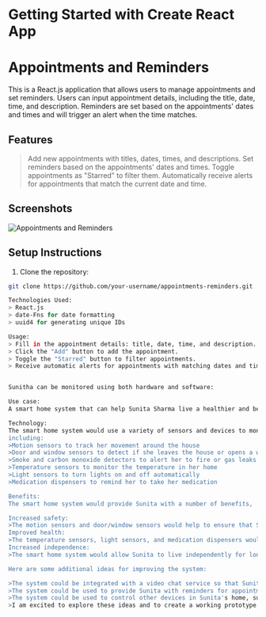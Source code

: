 # Getting Started with Create React App

# Appointments and Reminders

This is a React.js application that allows users to manage appointments and set reminders. Users can input appointment details, including the title, date, time, and description. Reminders are set based on the appointments' dates and times and will trigger an alert when the time matches.

## Features

> Add new appointments with titles, dates, times, and descriptions.
> Set reminders based on the appointments' dates and times.
> Toggle appointments as "Starred" to filter them.
> Automatically receive alerts for appointments that match the current date and time.

## Screenshots

![Appointments and Reminders](https://res.cloudinary.com/dpgviap9s/image/upload/v1691606374/appointment_app_zygyiq.png)

## Setup Instructions

1. Clone the repository:

```bash
git clone https://github.com/your-username/appointments-reminders.git

Technologies Used:
> React.js
> date-Fns for date formatting
> uuid4 for generating unique IDs

Usage:
> Fill in the appointment details: title, date, time, and description.
> Click the "Add" button to add the appointment.
> Toggle the "Starred" button to filter appointments.
> Receive automatic alerts for appointments with matching dates and times.


Sunitha can be monitored using both hardware and software:

Use case: 
A smart home system that can help Sunita Sharma live a healthier and better life.

Technology: 
The smart home system would use a variety of sensors and devices to monitor Sunita's health and well-being,
including:
>Motion sensors to track her movement around the house
>Door and window sensors to detect if she leaves the house or opens a window
>Smoke and carbon monoxide detectors to alert her to fire or gas leaks
>Temperature sensors to monitor the temperature in her home
>Light sensors to turn lights on and off automatically
>Medication dispensers to remind her to take her medication

Benefits: 
The smart home system would provide Sunita with a number of benefits, 

Increased safety: 
>The motion sensors and door/window sensors would help to ensure that Sunita is safe in her home. If she falls or if there is a fire, the system would alert her family or caregivers.
Improved health:
>The temperature sensors, light sensors, and medication dispensers would help to keep Sunita healthy. The system would also be able to track her vital signs and send alerts to her doctor if there are any concerns.
Increased independence: 
>The smart home system would allow Sunita to live independently for longer. She would be able to control her home with voice commands or a remote control, and she would not have to worry about forgetting to take her medication or turning off the lights.

Here are some additional ideas for improving the system:

>The system could be integrated with a video chat service so that Sunita can stay connected with her family and friends.
>The system could be used to provide Sunita with reminders for appointments, birthdays, and other important events.
>The system could be used to control other devices in Sunita's home, such as the TV, thermostat, and lights.
>I am excited to explore these ideas and to create a working prototype of this smart home system. I believe that it has the potential to make a real difference in the lives of elderly people.
